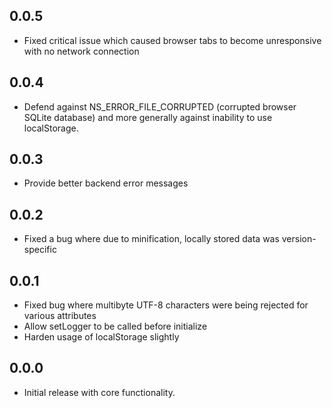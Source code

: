 ## 0.0.5
  - Fixed critical issue which caused browser tabs to become unresponsive with no network connection

## 0.0.4
  - Defend against NS_ERROR_FILE_CORRUPTED (corrupted browser SQLite database) and more generally against inability to use localStorage.

## 0.0.3
  - Provide better backend error messages

## 0.0.2
  - Fixed a bug where due to minification, locally stored data was version-specific

## 0.0.1
  - Fixed bug where multibyte UTF-8 characters were being rejected for various attributes
  - Allow setLogger to be called before initialize
  - Harden usage of localStorage slightly

## 0.0.0
  - Initial release with core functionality.
